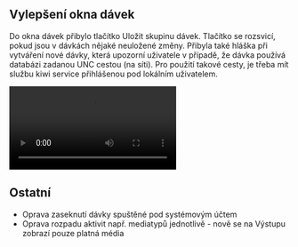 ﻿---
categories: [kiwi]
layout: kiwi
---
## Vylepšení okna dávek
Do okna dávek přibylo tlačítko Uložit skupinu dávek. Tlačítko se rozsvicí, pokud jsou v dávkách nějaké neuložené změny. Přibyla také hláška při vytváření nové dávky, která upozorní uživatele v případě, že dávka používá databázi zadanou UNC cestou (na síti).
Pro použití takové cesty, je třeba mít službu kiwi service přihlášenou pod lokálním uživatelem. 
   

<video src="{{site.url}}/data/upravenedavky.mp4" type="video/mp4" controls></video>


## Ostatní
<ul>
	<li>Oprava zaseknutí dávky spuštěné pod systémovým účtem</li>
	<li>Oprava rozpadu aktivit např. mediatypů jednotlivě - nově se na Výstupu zobrazí pouze platná média</li>
</ul>